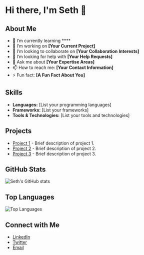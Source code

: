 # Hi there, I'm Seth 👋

## About Me

- 🌱 I’m currently learning ****
- 🔭 I’m working on **[Your Current Project]**
- 👯 I’m looking to collaborate on **[Your Collaboration Interests]**
- 🤔 I’m looking for help with **[Your Help Requests]**
- 💬 Ask me about **[Your Expertise Areas]**
- 📫 How to reach me: **[Your Contact Information]**
- ⚡ Fun fact: **[A Fun Fact About You]**

## Skills

- **Languages:** [List your programming languages]
- **Frameworks:** [List your frameworks]
- **Tools & Technologies:** [List your tools and technologies]

## Projects

- [Project 1](#) - Brief description of project 1.
- [Project 2](#) - Brief description of project 2.
- [Project 3](#) - Brief description of project 3.

## GitHub Stats

![Seth's GitHub stats](https://github-readme-stats.vercel.app/api?username=seth-wood&show_icons=true&theme=radical)

## Top Languages

![Top Languages](https://github-readme-stats.vercel.app/api/top-langs/?username=seth-wood&layout=compact&theme=radical)

## Connect with Me

- [LinkedIn](#)
- [Twitter](#)
- [Email](#)
